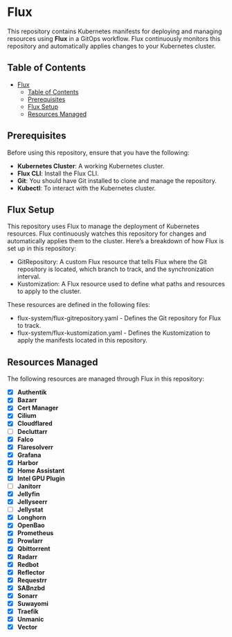 # Flux

This repository contains Kubernetes manifests for deploying and managing resources using **Flux** in a GitOps workflow. Flux continuously monitors this repository and automatically applies changes to your Kubernetes cluster.

## Table of Contents

- [Flux](#flux)
  - [Table of Contents](#table-of-contents)
  - [Prerequisites](#prerequisites)
  - [Flux Setup](#flux-setup)
  - [Resources Managed](#resources-managed)

## Prerequisites

Before using this repository, ensure that you have the following:

- **Kubernetes Cluster**: A working Kubernetes cluster.
- **Flux CLI**: Install the Flux CLI.
- **Git**: You should have Git installed to clone and manage the repository.
- **Kubectl**: To interact with the Kubernetes cluster.

## Flux Setup

This repository uses Flux to manage the deployment of Kubernetes resources. Flux continuously watches this repository for changes and automatically applies them to the cluster. Here’s a breakdown of how Flux is set up in this repository:

- GitRepository: A custom Flux resource that tells Flux where the Git repository is located, which branch to track, and the synchronization interval.
- Kustomization: A Flux resource used to define what paths and resources to apply to the cluster.

These resources are defined in the following files:

- flux-system/flux-gitrepository.yaml - Defines the Git repository for Flux to track.
- flux-system/flux-kustomization.yaml - Defines the Kustomization to apply the manifests located in this repository.

## Resources Managed

The following resources are managed through Flux in this repository:

- [X] **Authentik**
- [x] **Bazarr**
- [x] **Cert Manager**
- [x] **Cilium**
- [X] **Cloudflared**
- [ ] **Decluttarr**
- [x] **Falco**
- [x] **Flaresolverr**
- [x] **Grafana**
- [X] **Harbor**
- [x] **Home Assistant**
- [x] **Intel GPU Plugin**
- [ ] **Janitorr**
- [x] **Jellyfin**
- [x] **Jellyseerr**
- [ ] **Jellystat**
- [x] **Longhorn**
- [X] **OpenBao**
- [x] **Prometheus**
- [x] **Prowlarr**
- [x] **Qbittorrent**
- [x] **Radarr**
- [x] **Redbot**
- [x] **Reflector**
- [x] **Requestrr**
- [x] **SABnzbd**
- [x] **Sonarr**
- [x] **Suwayomi**
- [x] **Traefik**
- [x] **Unmanic**
- [x] **Vector**
